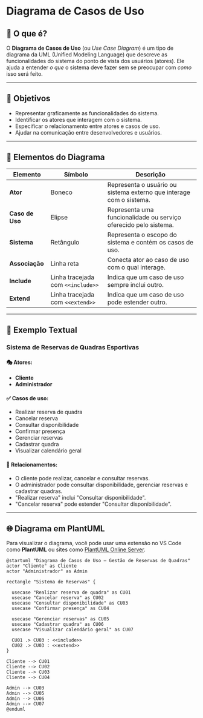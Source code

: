 # Diagrama de Casos de Uso

## 📌 O que é?

O **Diagrama de Casos de Uso** (ou *Use Case Diagram*) é um tipo de diagrama da UML (Unified Modeling Language) que descreve as funcionalidades do sistema do ponto de vista dos usuários (atores). Ele ajuda a entender *o que* o sistema deve fazer sem se preocupar com *como* isso será feito.

---

## 🎯 Objetivos

- Representar graficamente as funcionalidades do sistema.
- Identificar os atores que interagem com o sistema.
- Especificar o relacionamento entre atores e casos de uso.
- Ajudar na comunicação entre desenvolvedores e usuários.

---

## 🧩 Elementos do Diagrama

| Elemento         | Símbolo     | Descrição                                                                 |
|------------------|-------------|---------------------------------------------------------------------------|
| **Ator**         | Boneco      | Representa o usuário ou sistema externo que interage com o sistema.      |
| **Caso de Uso**  | Elipse      | Representa uma funcionalidade ou serviço oferecido pelo sistema.         |
| **Sistema**      | Retângulo   | Representa o escopo do sistema e contém os casos de uso.                 |
| **Associação**   | Linha reta  | Conecta ator ao caso de uso com o qual interage.                         |
| **Include**      | Linha tracejada com `<<include>>` | Indica que um caso de uso sempre inclui outro.     |
| **Extend**       | Linha tracejada com `<<extend>>`  | Indica que um caso de uso pode estender outro.     |

---

## 📘 Exemplo Textual

### Sistema de Reservas de Quadras Esportivas

#### 🎭 Atores:
- **Cliente**
- **Administrador**

#### ✅ Casos de uso:
- Realizar reserva de quadra
- Cancelar reserva
- Consultar disponibilidade
- Confirmar presença
- Gerenciar reservas
- Cadastrar quadra
- Visualizar calendário geral

#### 🔗 Relacionamentos:
- O cliente pode realizar, cancelar e consultar reservas.
- O administrador pode consultar disponibilidade, gerenciar reservas e cadastrar quadras.
- "Realizar reserva" inclui "Consultar disponibilidade".
- "Cancelar reserva" pode estender "Consultar disponibilidade".

---

## 🌐 Diagrama em PlantUML

Para visualizar o diagrama, você pode usar uma extensão no VS Code como **PlantUML** ou sites como [PlantUML Online Server](https://www.plantuml.com/plantuml).

```plantuml
@startuml "Diagrama de Casos de Uso – Gestão de Reservas de Quadras"
actor "Cliente" as Cliente
actor "Administrador" as Admin

rectangle "Sistema de Reservas" {

  usecase "Realizar reserva de quadra" as CU01
  usecase "Cancelar reserva" as CU02
  usecase "Consultar disponibilidade" as CU03
  usecase "Confirmar presença" as CU04
  
  usecase "Gerenciar reservas" as CU05
  usecase "Cadastrar quadra" as CU06
  usecase "Visualizar calendário geral" as CU07

  CU01 .> CU03 : <<include>>
  CU02 .> CU03 : <<extend>>
}

Cliente --> CU01
Cliente --> CU02
Cliente --> CU03
Cliente --> CU04

Admin --> CU03
Admin --> CU05
Admin --> CU06
Admin --> CU07
@enduml

